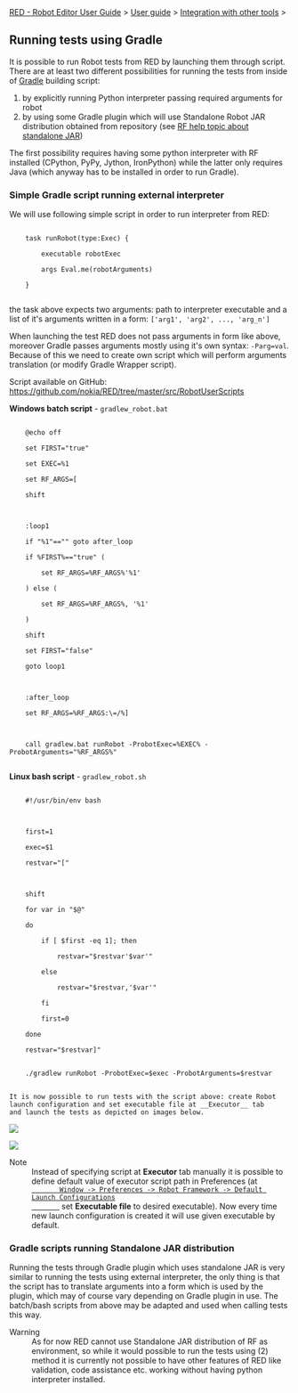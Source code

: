 <html>
<head>
<link href="PLUGINS_ROOT/org.robotframework.ide.eclipse.main.plugin.doc.user/help/style.css" rel="stylesheet" type="text/css"/>
</head>
<body>
<a href="RED/../../../../help/index.html">RED - Robot Editor User Guide</a> &gt; <a href="RED/../../../../help/user_guide/user_guide.html">User guide</a> &gt; <a href="RED/../../../../help/user_guide/tools_integration.html">Integration with other tools</a> &gt; 
	<h2>Running tests using Gradle</h2>
<p>It is possible to run Robot tests from RED by launching them through script. 
	There are at least two different possibilities for running the tests from inside of
	<a class="external" href="https://gradle.org/" target="_blank">Gradle</a> building script:
	</p>
<ol>
<li>by explicitly running Python interpreter passing required arguments for robot</li>
<li>by using some Gradle plugin which will use Standalone Robot JAR distribution
		obtained from repository (see
		<a class="external" href="http://robotframework.org/robotframework/latest/RobotFrameworkUserGuide.html#standalone-jar-distribution" target="_blank">RF help topic about standalone JAR</a>)
		</li>
</ol>
<p>The first possibility requires having some python interpreter with RF installed 
	(CPython, PyPy, Jython, IronPython) while the latter only requires Java (which anyway has
	to be installed in order to run Gradle).
	</p>
<h3>Simple Gradle script running external interpreter</h3>
<p>We will use following simple script in order to run interpreter from RED: 
	</p>
<code>
	task runRobot(type:Exec) {<br/>
	&nbsp;&nbsp;&nbsp;&nbsp;executable robotExec<br/>
	&nbsp;&nbsp;&nbsp;&nbsp;args Eval.me(robotArguments)<br/>
	}
	</code>
<p>the task above expects two arguments: path to interpreter executable and a list 
	of it's arguments written in a form: <code>['arg1', 'arg2', ..., 'arg_n']</code>
</p>
<p>When launching the test RED does not pass arguments in form like above, moreover 
	Gradle passes arguments mostly using it's own syntax: <code>-Parg=val</code>.
	Because of this we need to create own script which will perform arguments translation
	(or modify Gradle Wrapper script).
	</p>
<p>
    Script available on GitHub: <a class="external" href="https://github.com/nokia/RED/tree/master/src/RobotUserScripts" target="_blank">
		https://github.com/nokia/RED/tree/master/src/RobotUserScripts</a>
</p>
<p><b>Windows batch script</b> - <code>gradlew_robot.bat<br/></code></p>
<code>
	@echo off<br/>
	set FIRST="true"<br/>
	set EXEC=%1<br/>
	set RF_ARGS=[<br/>
	shift<br/>
<br/>
	:loop1<br/>
	if "%1"=="" goto after_loop<br/>
	if %FIRST%=="true" (<br/>
	&nbsp;&nbsp;&nbsp;&nbsp;set RF_ARGS=%RF_ARGS%'%1'<br/>
	) else (<br/>
	&nbsp;&nbsp;&nbsp;&nbsp;set RF_ARGS=%RF_ARGS%, '%1'<br/>
	)<br/>
	shift<br/>
	set FIRST="false"<br/>
	goto loop1<br/>
<br/>
	:after_loop<br/>
	set RF_ARGS=%RF_ARGS:\=/%]<br/>
<br/>
	call gradlew.bat runRobot -ProbotExec=%EXEC% -ProbotArguments="%RF_ARGS%"<br/>
</code>
</body></html>

__Linux bash script__ - <code>gradlew_robot.sh<br/></code>

<code>
	#!/usr/bin/env bash<br/>
<br/>
	first=1<br/>
	exec=$1<br/>
	restvar="["<br/>
<br/>
	shift<br/>
	for var in "$@"<br/>
	do<br/>
	&nbsp;&nbsp;&nbsp;&nbsp;if [ $first -eq 1]; then<br/>
	&nbsp;&nbsp;&nbsp;&nbsp;&nbsp;&nbsp;&nbsp;&nbsp;restvar="$restvar'$var'"<br/>
	&nbsp;&nbsp;&nbsp;&nbsp;else<br/>
	&nbsp;&nbsp;&nbsp;&nbsp;&nbsp;&nbsp;&nbsp;&nbsp;restvar="$restvar,'$var'"<br/>
	&nbsp;&nbsp;&nbsp;&nbsp;fi<br/>
	&nbsp;&nbsp;&nbsp;&nbsp;first=0<br/>
	done<br/>
	restvar="$restvar]"<br/><br/>
	./gradlew runRobot -ProbotExec=$exec -ProbotArguments=$restvar<br/>
</code>

	It is now possible to run tests with the script above: create Robot	launch configuration and set executable file at __Executor__ tab	and launch the tests as depicted on images below.	

![](images/gradle_win.png)

![](images/gradle_linux.png)

<dl class="note">
<dt>Note</dt>
<dd>Instead of specifying script at <b>Executor</b> tab manually it is possible to define
	   default value of executor script path in Preferences
	   (at <code><a class="command" href="javascript:executeCommand('org.eclipse.ui.window.preferences(preferencePageId=org.robotframework.ide.eclipse.main.plugin.preferences.launch.default)')">
	   Window -> Preferences -> Robot Framework -> Default Launch Configurations
	   </a></code> set <b>Executable file</b> to desired executable). Now every time new launch 
	   configuration is created it will use given executable by default.
	   </dd>
</dl>

### Gradle scripts running Standalone JAR distribution

Running the tests through Gradle plugin which uses standalone JAR is very similar to running 	the tests using external interpreter, the only thing is that 	the script has to translate arguments into a form which is used by the plugin, which may of course vary	depending on Gradle plugin in use. The batch/bash scripts from above may be adapted and used when calling	tests this way.	

<dl class="warning">
<dt>Warning</dt>
<dd>As for now RED cannot use Standalone JAR distribution of RF as environment, so while it would 
	   possible to run the tests using (2) method it is currently not possible to 
	   have other features of RED like validation, code assistance etc. working without having 
	   python interpreter installed.
	   </dd>
</dl>